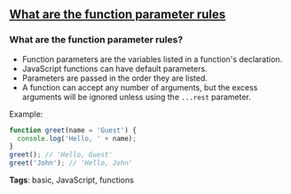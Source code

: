 ## [What are the function parameter rules](#what-are-the-function-parameter-rules)

### What are the function parameter rules?

- Function parameters are the variables listed in a function's declaration.
- JavaScript functions can have default parameters.
- Parameters are passed in the order they are listed.
- A function can accept any number of arguments, but the excess arguments will be ignored unless using the `...rest` parameter.

Example:

```javascript
function greet(name = 'Guest') {
  console.log('Hello, ' + name);
}
greet(); // 'Hello, Guest'
greet('John'); // 'Hello, John'
```

**Tags**: basic, JavaScript, functions


